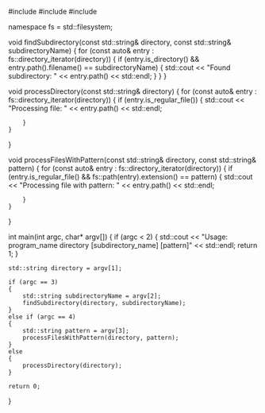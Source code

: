 #include <iostream>
#include <string>
#include <filesystem>

namespace fs = std::filesystem;

void findSubdirectory(const std::string& directory, const std::string& subdirectoryName)
{
    for (const auto& entry : fs::directory_iterator(directory))
    {
        if (entry.is_directory() && entry.path().filename() == subdirectoryName)
        {
            std::cout << "Found subdirectory: " << entry.path() << std::endl;
        }
    }
}

void processDirectory(const std::string& directory)
{
    for (const auto& entry : fs::directory_iterator(directory))
    {
        if (entry.is_regular_file())
        {
            std::cout << "Processing file: " << entry.path() << std::endl;
           
        }
    }
}

void processFilesWithPattern(const std::string& directory, const std::string& pattern)
{
    for (const auto& entry : fs::directory_iterator(directory))
    {
        if (entry.is_regular_file() && fs::path(entry).extension() == pattern)
        {
            std::cout << "Processing file with pattern: " << entry.path() << std::endl;
           
        }
    }
}

int main(int argc, char* argv[])
{
    if (argc < 2)
    {
        std::cout << "Usage: program_name directory [subdirectory_name] [pattern]" << std::endl;
        return 1;
    }

    std::string directory = argv[1];

    if (argc == 3)
    {
        std::string subdirectoryName = argv[2];
        findSubdirectory(directory, subdirectoryName);
    }
    else if (argc == 4)
    {
        std::string pattern = argv[3];
        processFilesWithPattern(directory, pattern);
    }
    else
    {
        processDirectory(directory);
    }

    return 0;
}

                                                                                               
